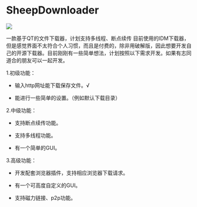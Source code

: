 # SheepDownloader

![](https://img.shields.io/badge/qt-6.2.3-brightgreen)

一款基于QT的文件下载器，计划支持多线程、断点续传
目前使用的IDM下载器，但是感觉界面不太符合个人习惯，而且是付费的，除非用破解版，因此想要开发自己的开源下载器。目前刚刚有一些简单想法，计划按照以下需求开发。如果有志同道合的朋友可以一起开发。

1.初级功能：

+ 输入http网址能下载保存文件。√

+ 能进行一些简单的设置。（例如默认下载目录）

2.中级功能：

+ 支持断点续传功能。

+ 支持多线程功能。

+ 有一个简单的GUI。

3.高级功能：

+ 开发配套浏览器插件，支持相应浏览器下载请求。

+ 有一个可高度自定义的GUI。

+ 支持磁力链接、p2p功能。

